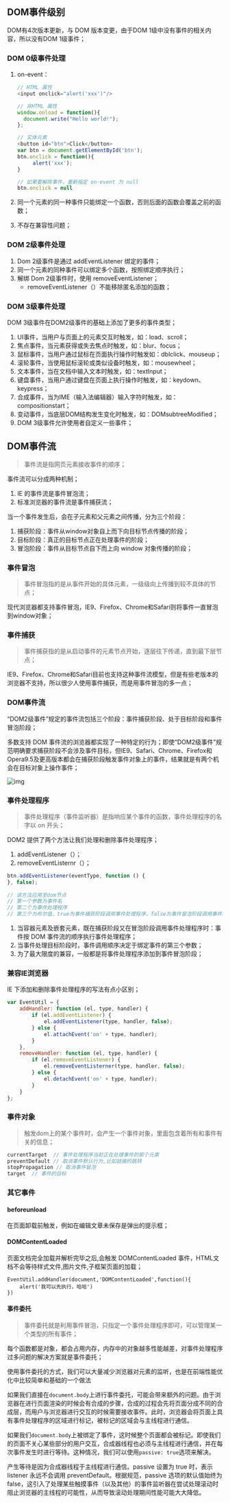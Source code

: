 





## DOM事件级别

DOM有4次版本更新，与 DOM 版本变更，由于DOM 1级中没有事件的相关内容，所以没有DOM 1级事件；

### DOM 0级事件处理

1. on-event：

   ```javascript
   // HTML 属性
   <input onclick="alert('xxx')"/>

   // 非HTML 属性
   window.onload = function(){
     document.write("Hello world!");
   };

   // 实体元素
   <button id="btn">Click</button>
   var btn = document.getElementById('btn');
   btn.onclick = function(){
        alert('xxx');
   }

   // 如果要解除事件，重新指定 on-event 为 null
   btn.onclick = null
   ```

2.  同一个元素的同一种事件只能绑定一个函数，否则后面的函数会覆盖之前的函数；

3. 不存在兼容性问题；

### DOM 2级事件处理

1. Dom 2级事件是通过 addEventListener 绑定的事件；
2. 同一个元素的同种事件可以绑定多个函数，按照绑定顺序执行；
3. 解绑 Dom 2级事件时，使用 removeEventListener；
   - removeEventListener（）不能移除匿名添加的函数；

### DOM 3级事件处理

DOM 3级事件在DOM2级事件的基础上添加了更多的事件类型；

1. UI事件，当用户与页面上的元素交互时触发，如：load、scroll；
2. 焦点事件，当元素获得或失去焦点时触发，如：blur、focus；
3. 鼠标事件，当用户通过鼠标在页面执行操作时触发如：dblclick、mouseup；
4. 滚轮事件，当使用鼠标滚轮或类似设备时触发，如：mousewheel；
5. 文本事件，当在文档中输入文本时触发，如：textInput；
6. 键盘事件，当用户通过键盘在页面上执行操作时触发，如：keydown、keypress；
7. 合成事件，当为IME（输入法编辑器）输入字符时触发，如：compositionstart；
8. 变动事件，当底层DOM结构发生变化时触发，如：DOMsubtreeModified；
9. DOM 3级事件允许使用者自定义一些事件；

## DOM事件流

> 事件流是指网页元素接收事件的顺序；

事件流可以分成两种机制；

1. IE 的事件流是事件冒泡流；
2. 标准浏览器的事件流是事件捕获流；

当一个事件发生后，会在子元素和父元素之间传播，分为三个阶段：

1. 捕获阶段：事件从window对象自上而下向目标节点传播的阶段；
2. 目标阶段：真正的目标节点正在处理事件的阶段；
3. 冒泡阶段：事件从目标节点自下而上向 window 对象传播的阶段；

### 事件冒泡

> 事件冒泡指的是从事件开始的具体元素，一级级向上传播到较不具体的节点；

现代浏览器都支持事件冒泡，IE9、Firefox、Chrome和Safari则将事件一直冒泡到window对象；

### 事件捕获

> 事件捕获指的是从启动事件的元素节点开始，逐层往下传递，直到最下层节点；

IE9、Firefox、Chrome和Safari目前也支持这种事件流模型，但是有些老版本的浏览器不支持，所以很少人使用事件捕获，而是用事件冒泡的多一点；

### DOM事件流

“DOM2级事件”规定的事件流包括三个阶段：事件捕获阶段、处于目标阶段和事件冒泡阶段；

多数支持 DOM 事件流的浏览器都实现了一种特定的行为；即使“DOM2级事件”规范明确要求捕获阶段不会涉及事件目标，但IE9、Safari、Chrome、Firefox和Opera9.5及更高版本都会在捕获阶段触发事件对象上的事件，结果就是有两个机会在目标对象上操作事件；

![img](https://pic1.zhimg.com/80/v2-4de189d2a42b1e8c74b379e067b67578_720w.jpg)

### 事件处理程序

> 事件处理程序（事件监听器）是指响应某个事件的函数，事件处理程序的名字以 on 开头；

DOM2 提供了两个方法让我们处理和删除事件处理程序；

1. addEventListener（）；
2. removeEventListernr（）；

```javascript
btn.addEventListener(eventType, function () {
}, false);
 
// 该方法应用至dom节点
// 第一个参数为事件名
// 第二个为事件处理程序
// 第三个为布尔值，true为事件捕获阶段调用事件处理程序，false为事件冒泡阶段调用事件处理程序
```

1. 当容器元素及嵌套元素，既在捕获阶段又在冒泡阶段调用事件处理程序时：事件按 DOM 事件流的顺序执行事件处理程序；
2. 当事件处理目标阶段时，事件调用顺序决定于绑定事件的第三个参数；
3. 为了最大限度的兼容，一般都是将事件处理程序添加到事件冒泡阶段；

### 兼容IE浏览器

IE 下添加和删除事件处理程序的写法有点小区别；

```javascript
var EventUtil = {
    addHandler: function (el, type, handler) {
        if (el.addEventListener) {
            el.addEventListener(type, handler, false);
        } else {
            el.attachEvent('on' + type, handler);
        }
    },
    removeHandler: function (el, type, handler) {
        if (el.removeEventListener) {
            el.removeEventListerner(type, handler, false);
        } else {
            el.detachEvent('on' + type, handler);
        }
    }
};
```

### 事件对象

> 触发dom上的某个事件时，会产生一个事件对象，里面包含着所有和事件有关的信息；

```javascript
currentTarget  // 事件处理程序当前正在处理事件的那个元素
preventDefault // 取消事件默认行为,比如链接的跳转
stopPropagation // 取消事件冒泡
target  // 事件的目标
```

### 其它事件

#### beforeunload

在页面卸载前触发，例如在编辑文章未保存是弹出的提示框；

#### DOMContentLoaded

页面文档完全加载并解析完毕之后,会触发 DOMContentLoaded 事件，HTML文档不会等待样式文件,图片文件,子框架页面的加载；

```
EventUtil.addHandler(document,'DOMContentLoaded',function(){
    alert('我可以先执行，哈哈')
})
```

#### 事件委托

> 事件委托就是利用事件冒泡，只指定一个事件处理程序即可，可以管理某一个类型的所有事件；

每个函数都是对象，都会占用内存，内存中的对象越多性能越差，对事件处理程序过多问题的解决方案就是事件委托；

使用事件委托的方式，我们可以大量减少浏览器对元素的监听，也是在前端性能优化中比较简单和基础的一个做法

如果我们直接在`document.body`上进行事件委托，可能会带来额外的问题。由于浏览器在进行页面渲染的时候会有合成的步骤，合成的过程会先将页面分成不同的合成层，而用户与浏览器进行交互的时候需要接收事件。此时，浏览器会将页面上具有事件处理程序的区域进行标记，被标记的区域会与主线程进行通信。

如果我们`document.body`上被绑定了事件，这时候整个页面都会被标记。即使我们的页面不关心某些部分的用户交互，合成器线程也必须与主线程进行通信，并在每次事件发生时进行等待。这种情况，我们可以使用`passive: true`选项来解决。

产生等待是因为合成器线程于主线程进行通信。passive 设置为 true 时，表示 listener 永远不会调用 preventDefault。根据规范，passive 选项的默认值始终为 false，这引入了处理某些触摸事件（以及其他）的事件监听器在尝试处理滚动时阻止浏览器的主线程的可能性，从而导致滚动处理期间性能可能大大降低。